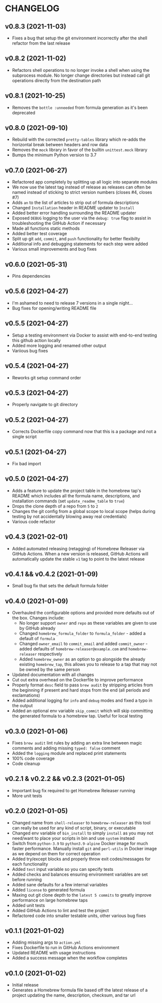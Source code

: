 # CHANGELOG

## v0.8.3 (2021-11-03)

* Fixes a bug that setup the git environment incorrectly after the shell refactor from the last release

## v0.8.2 (2021-11-02)

* Refactors shell operations to no longer invoke a shell when using the subprocess module. No longer change directories but instead call git operations directly from the destination path

## v0.8.1 (2021-10-25)

* Removes the `bottle :unneeded` from formula generation as it's been deprecated

## v0.8.0 (2021-09-10)

* Rebuild with the corrected `pretty-tables` library which re-adds the horizontal break between headers and row data
* Removes the `mock` library in favor of the builtin `unittest.mock` library
* Bumps the minimum Python version to 3.7

## v0.7.0 (2021-06-27)

* Refactored app completely by splitting up all logic into separate modules
* We now use the latest tag instead of release as releases can often be named instead of sticking to strict version numbers (closes #4, closes #7)
* Adds `an` to the list of articles to strip out of formula descriptions
* Changed `Installation` header in README updater to `Install`
* Added better error handling surrounding the README updater
* Exposed `DEBUG` logging to the user via the `debug: true` flag to assist in troubleshooting the GitHub Action if necessary
* Made all functions static methods
* Added better test coverage
* Split up git `add`, `commit`, and `push` functionality for better flexibilty
* Additional info and debugging statements for each step were added
* Various small improvements and bug fixes

## v0.6.0 (2021-05-31)

* Pins dependencies

## v0.5.6 (2021-04-27)

* I'm ashamed to need to release 7 versions in a single night...
* Bug fixes for opening/writing README file

## v0.5.5 (2021-04-27)

* Setup a testing environment via Docker to assist with end-to-end testing this github action locally
* Added more logging and renamed other output
* Variious bug fixes

## v0.5.4 (2021-04-27)

* Reworks git setup command order

## v0.5.3 (2021-04-27)

* Properly navigate to git directory

## v0.5.2 (2021-04-27)

* Corrects Dockerfile copy command now that this is a package and not a single script

## v0.5.1 (2021-04-27)

* Fix bad import

## v0.5.0 (2021-04-27)

* Adds a feature to update the project table in the homebrew tap's README which includes all the formula name, descriptions, and installation commands (set `update_readme_table` to `true`)
* Drops the clone depth of a repo from `5` to `2`
* Changes the git config from a global scope to local scope (helps during testing by not accidentally blowing away real credentials)
* Various code refactor

## v0.4.3 (2021-02-01)

* Added automated releasing (retagging) of Homebrew Releaser via GitHub Actions. When a new version is released, GitHub Actions will automatically update the stable `v1` tag to point to the latest release

## v0.4.1 && v0.4.2 (2021-01-09)

* Small bug fix that sets the default formula folder

## v0.4.0 (2021-01-09)

* Overhauled the configurable options and provided more defaults out of the box. Changes include:
    * No longer support `owner` and `repo` as these variables are given to use by GitHub already
    * Changed `homebrew_formula_folder` to `formula_folder` - added a default of `formula`
    * Changed `owner_email` to `commit_email` and added `commit_owner` - added defaults of `homebrew-releaser@example.com` and `homebrew-releaser` respectively
    * Added `homebrew_owner` as an option to go alongside the already existing `homebrew_tap`, this allows you to release to a tap that may not be owned by the same person
* Updated documentation with all changes
* Cut out extra overhead on the Dockerfile to improve performance
* Properly format `desc` field to pass `brew audit` by stripping articles from the beginning if present and hard stops from the end (all periods and exclamations)
* Added additional logging for `info` and `debug` modes and fixed a typo in the output
* Added an optional env variable `skip_commit` which will skip committing the generated formula to a homebrew tap. Useful for local testing

## v0.3.0 (2021-01-06)

* Fixes `brew audit` lint rules by adding an extra line between magic comments and adding missing `typed: false` comment
* Added the `logging` module and replaced print statements
* 100% code coverage
* Code cleanup

## v0.2.1 & v0.2.2 && v0.2.3 (2021-01-05)

* Important bug fix required to get Homebrew Releaser running
* More unit tests

## v0.2.0 (2021-01-05)

* Changed name from `shell-releaser` to `homebrew-releaser` as this tool can really be used for any kind of script, binary, or executable
* Changed env variable of `bin_install` to simply `install` as you may not need/want to place your scripts in bin and use `system` instead
* Switch from `python-3.9` to `python3.9-alpine` Docker image for much faster performance. Manually install `git` and `perl-utils` in Docker image as we depend on them for correct operation
* Added try/except blocks and properly throw exit codes/messages for each functionality
* Added `test` input variable so you can specify tests
* Added checks and balances ensuring environment variables are set before running
* Added sane defaults for a few internal variables
* Added `license` to generated formula
* Maxing out git clone depth to the `latest 5 commits` to greatly improve performance on large homebrew taps
* Added unit tests
* Added GitHub Actions to lint and test the project
* Refactored code into smaller testable units, other various bug fixes

## v0.1.1 (2021-01-02)

* Adding missing args to `action.yml`
* Fixes Dockerfile to run in GitHub Actions environment
* Updated README with usage instructions
* Added a success message when the workflow completes

## v0.1.0 (2021-01-02)

* Initial release
* Generates a Homebrew formula file based off the latest release of a project updating the name, description, checksum, and tar url
